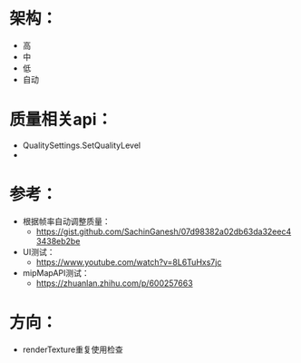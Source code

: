 # 架构：
- 高
- 中
- 低
- 自动
# 质量相关api：
- QualitySettings.SetQualityLevel
- 
# 参考：
- 根据帧率自动调整质量：
  - https://gist.github.com/SachinGanesh/07d98382a02db63da32eec43438eb2be
- UI测试：
  - https://www.youtube.com/watch?v=8L6TuHxs7jc
- mipMapAPI测试：
  - https://zhuanlan.zhihu.com/p/600257663

# 方向：
- renderTexture重复使用检查